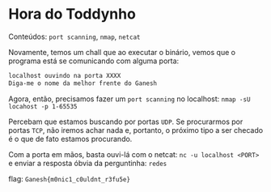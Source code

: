 # Hora do Toddynho
Conteúdos: `port scanning`, `nmap`, `netcat`

Novamente, temos um chall que ao executar o binário, vemos que o programa está se comunicando com alguma porta: 
```bash
localhost ouvindo na porta XXXX
Diga-me o nome da melhor frente do Ganesh 
```

Agora, então, precisamos fazer um ```port scanning``` no localhost:
```nmap -sU locahost -p 1-65535```

Percebam que estamos buscando por portas ```UDP```. Se procurarmos por portas ```TCP```, não iremos achar nada e, portanto, o próximo tipo a ser checado é o que de fato estamos procurando.

Com a porta em mãos, basta ouvi-lá com o netcat:
```nc -u localhost <PORT>```
e enviar a resposta óbvia da perguntinha: ```redes```

flag: `Ganesh{m0nic1_c0uldnt_r3fu5e}`